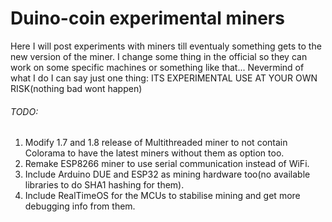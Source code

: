 # Duino-coin experimental miners

Here I will post experiments with miners till eventualy something gets to the new version of the miner. I change some thing in the official
so they can work on some specific machines or something like that... Nevermind of what I do I can say just one thing: 
ITS EXPERIMENTAL USE AT YOUR OWN RISK(nothing bad wont happen)

###### TODO: #
1. Modify 1.7 and 1.8 release of Multithreaded miner to not contain Colorama to have the latest miners without them as option too.
2. Remake ESP8266 miner to use serial communication instead of WiFi.
3. Include Arduino DUE and ESP32 as mining hardware too(no available libraries to do SHA1 hashing for them).
4. Include RealTimeOS for the MCUs to stabilise mining and get more debugging info from them.

